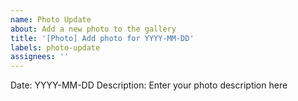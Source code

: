 ```yaml
---
name: Photo Update
about: Add a new photo to the gallery
title: '[Photo] Add photo for YYYY-MM-DD'
labels: photo-update
assignees: ''
---
```


Date: YYYY-MM-DD
Description: Enter your photo description here

<!-- Drag and drop your image here -->
